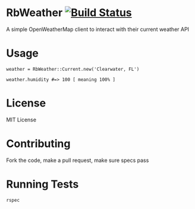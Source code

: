 # RbWeather [![Build Status](https://travis-ci.org/joshrendek/rb-weather.png?branch=master)](https://travis-ci.org/joshrendek/rb-weather)

A simple OpenWeatherMap client to interact with their current weather API

# Usage

```
weather = RbWeather::Current.new('Clearwater, FL')

weather.humidity #=> 100 [ meaning 100% ]
```

# License

MIT License

# Contributing

Fork the code, make a pull request, make sure specs pass

# Running Tests

`rspec`
